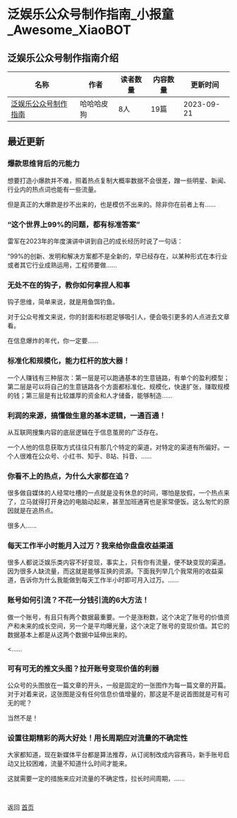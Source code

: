 # 泛娱乐公众号制作指南_小报童_Awesome_XiaoBOT

## 泛娱乐公众号制作指南介绍
>   
  


|名称|作者|读者数量|内容数量|更新时间|
|---|---|---|---|---|
|[泛娱乐公众号制作指南](https://xiaobot.net/p/hhhappydog?refer=0b133df9-27dc-423b-8101-639049001c13)|哈哈哈皮狗|8人|19篇|2023-09-21|

## 最近更新
### 爆款思维背后的元能力

想要打造小爆款并不难，照着热点复制大概率数据不会很差，蹭一些明星、新闻、行业内的热点词也能有一些流量。

但是真正的大爆款是抄不出来的，也是模仿不出来的。除非你在前者上有......

### “这个世界上99%的问题，都有标准答案”

雷军在2023年的年度演讲中讲到自己的成长经历时说了一句话：

“99%的创新、发明和解决方案都不是全新的，早已经存在，以某种形式在本行业或者其它行业成熟运用，工程师要做......

### 无处不在的钩子，教你如何拿捏人和事

钩子思维，简单来说，就是用鱼饵钓鱼。

对于公众号推文来说，你的封面和标题足够吸引人，便会吸引更多的人点进去文章看。

在信息爆炸的年代，你一定要......

### 标准化和规模化，能力杠杆的放大器！

一个人赚钱有三种层次：第一层是可以跑通基本的生意链路，有单个的盈利模型；第二层是可以将自己的生意链路各个方面都标准化、规模化，快速扩张，赚取规模的钱；第三层是有比较雄厚的资金和人才储备，能够制造......

### 利润的来源，搞懂做生意的基本逻辑，一通百通！

从互联网搜集内容的底层逻辑在于信息茧房的广泛存在。

一个人他的信息获取方式往往只有那几个特定的渠道，对特定的渠道有所偏好。一个人很难在公众号、小红书、知乎、B站、抖音、......

### 你看不上的热点，为什么大家都在追？

很多做自媒体的人经常吐槽的一点就是没有休息的时间，哪怕是放假，一个热点来了，立马就得打开身边的电脑动起来，甚至加班通宵也是家常便饭。这么匆忙的原因就是在追热点。

很多人......

### 每天工作半小时能月入过万？我来给你盘盘收益渠道

很多人都说泛娱乐类内容不好变现，事实上，只有你有流量，便不缺变现的渠道。因为很多人缺流量，而这就是能够互换的资源。下面我列举几个我常用的收益渠道，告诉你为什么我能做到每天工作半小时即可月入过万。......

### 账号如何引流？不花一分钱引流的6大方法！

做一个账号，有且只有两个数据最重要。一个是涨粉数，这个决定了账号的价值资产和未来的成长空间，另一个是平均曝光量，这个决定了账号的变现价值。其它的数据基本上都是从这两个数据中延伸出来的。

<......

### 可有可无的推文头图？拉开账号变现价值的利器

公众号的头图放在一篇文章的开头，一般是固定的一张图作为每一篇文章的开篇。对于对着来说，这张图是没有任何信息价值增量的，那这是不是说首图就是可有可无的呢？

当然不是！

### 设置往期精彩的两大好处！用长周期应对流量的不确定性

大家都知道，现在新媒体平台都是算法推荐，从订阅制改成内容赛马，新手账号启动又比较困难，流量不知道什么时间才能来。

这就需要一定的措施来应对流量的不确定性，拉长时间周期，......


<a href="https://github.com/Reno9527/awesome-xiaobot" style="color: white; text-decoration: none;">awesome-xiaobot</a>

返回 [首页](../README.md)
